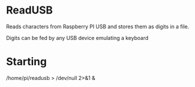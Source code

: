 # ReadUSB
Reads characters from Raspberry PI USB and stores them as digits in a file. 

Digits can be fed by any USB device emulating a keyboard

# Starting

/home/pi/readusb > /dev/null 2>&1 &

